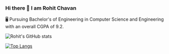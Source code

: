 ### Hi there 👋 I am Rohit Chavan


🖥️ Pursuing Bachelor's of Engineering in Computer Science and Engineering with an overall CGPA of 9.2.

![Rohit's GitHub stats](https://github-readme-stats.vercel.app/api?username=RC-Chavan&show_icons=true&theme=radical&hide=contribs,prs,issues)


[![Top Langs](https://github-readme-stats.vercel.app/api/top-langs/?username=RC-Chavan&layout=compact)](https://github.com/RC-Chavan/github-readme-stats)

<!--
**RC-Chavan/RC-Chavan** is a ✨ _special_ ✨ repository because its `README.md` (this file) appears on your GitHub profile.

Here are some ideas to get you started:

- 🔭 I’m currently working on ...
- 🌱 I’m currently learning ...
- 👯 I’m looking to collaborate on ...
- 🤔 I’m looking for help with ...
- 💬 Ask me about ...
- 📫 How to reach me: ...
- 😄 Pronouns: ...
- ⚡ Fun fact: ...
-->
